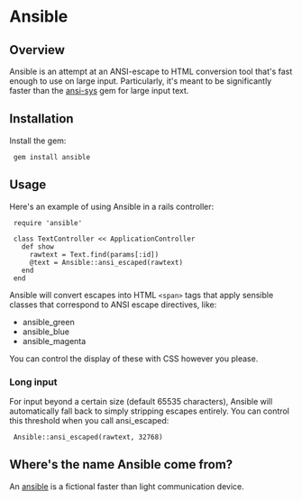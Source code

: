 # Ansible

## Overview

Ansible is an attempt at an ANSI-escape to HTML conversion tool that's fast
enough to use on large input.  Particularly, it's meant to be significantly
faster than the [ansi-sys](http://ansi-sys.rubyforge.org/) gem for large input
text.

## Installation

Install the gem:

     gem install ansible

## Usage

Here's an example of using Ansible in a rails controller:

     require 'ansible'

     class TextController << ApplicationController
       def show
         rawtext = Text.find(params[:id])
         @text = Ansible::ansi_escaped(rawtext)
       end
     end

Ansible will convert escapes into HTML `<span>` tags that apply sensible
classes that correspond to ANSI escape directives, like:

* ansible_green
* ansible_blue
* ansible_magenta

You can control the display of these with CSS however you please.

### Long input

For input beyond a certain size (default 65535 characters), Ansible will
automatically fall back to simply stripping escapes entirely.  You can control
this threshold when you call ansi_escaped:

     Ansible::ansi_escaped(rawtext, 32768)


## Where's the name Ansible come from?

An [ansible](http://en.wikipedia.org/wiki/Ansible) is a fictional faster than light
communication device.
